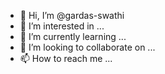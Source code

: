 - 👋 Hi, I’m @gardas-swathi
- 👀 I’m interested in ...
- 🌱 I’m currently learning ...
- 💞️ I’m looking to collaborate on ...
- 📫 How to reach me ...

<!---
gardas-swathi/gardas-swathi is a ✨ special ✨ repository because its `README.md` (this file) appears on your GitHub profile.
You can click the Preview link to take a look at your changes.
--->

